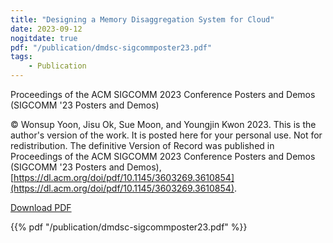 ```yaml
---
title: "Designing a Memory Disaggregation System for Cloud"
date: 2023-09-12
nogitdate: true
pdf: "/publication/dmdsc-sigcommposter23.pdf"
tags:
    - Publication
---
```


Proceedings of the ACM SIGCOMM 2023 Conference Posters and Demos (SIGCOMM '23 Posters and Demos)

© Wonsup Yoon, Jisu Ok, Sue Moon, and Youngjin Kwon 2023. This is the author's version of the work. It is posted here for your personal use. Not for redistribution. The definitive Version of Record was published in Proceedings of the ACM SIGCOMM 2023 Conference Posters and Demos (SIGCOMM '23 Posters and Demos), [https://dl.acm.org/doi/pdf/10.1145/3603269.3610854](https://dl.acm.org/doi/pdf/10.1145/3603269.3610854).

[Download PDF](/publication/dmdsc-sigcommposter23.pdf)

{{% pdf "/publication/dmdsc-sigcommposter23.pdf" %}}
